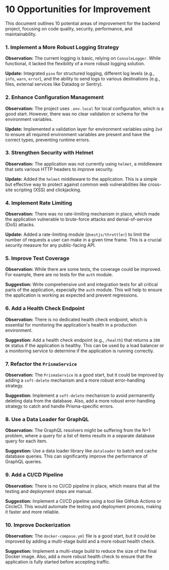 # 10 Opportunities for Improvement

This document outlines 10 potential areas of improvement for the backend project, focusing on code quality, security, performance, and maintainability.

### 1. Implement a More Robust Logging Strategy

**Observation:** The current logging is basic, relying on `ConsoleLogger`. While functional, it lacked the flexibility of a more robust logging solution.

**Update:** Integrated `pino` for structured logging, different log levels (e.g., `info`, `warn`, `error`), and the ability to send logs to various destinations (e.g., files, external services like Datadog or Sentry).

### 2. Enhance Configuration Management

**Observation:** The project uses `.env.local` for local configuration, which is a good start. However, there was no clear validation or schema for the environment variables.

**Update:** Implemented a validation layer for environment variables using `Zod` to ensure all required environment variables are present and have the correct types, preventing runtime errors.

### 3. Strengthen Security with Helmet

**Observation:** The application was not currently using `helmet`, a middleware that sets various HTTP headers to improve security.

**Update:** Added the `helmet` middleware to the application. This is a simple but effective way to protect against common web vulnerabilities like cross-site scripting (XSS) and clickjacking.

### 4. Implement Rate Limiting

**Observation:** There was no rate-limiting mechanism in place, which made the application vulnerable to brute-force attacks and denial-of-service (DoS) attacks.

**Update:** Added a rate-limiting module (`@nestjs/throttler`) to limit the number of requests a user can make in a given time frame. This is a crucial security measure for any public-facing API.

### 5. Improve Test Coverage

**Observation:** While there are some tests, the coverage could be improved. For example, there are no tests for the `auth` module.

**Suggestion:** Write comprehensive unit and integration tests for all critical parts of the application, especially the `auth` module. This will help to ensure the application is working as expected and prevent regressions.

### 6. Add a Health Check Endpoint

**Observation:** There is no dedicated health check endpoint, which is essential for monitoring the application's health in a production environment.

**Suggestion:** Add a health check endpoint (e.g., `/health`) that returns a `200 OK` status if the application is healthy. This can be used by a load balancer or a monitoring service to determine if the application is running correctly.

### 7. Refactor the `PrismaService`

**Observation:** The `PrismaService` is a good start, but it could be improved by adding a `soft-delete` mechanism and a more robust error-handling strategy.

**Suggestion:** Implement a `soft-delete` mechanism to avoid permanently deleting data from the database. Also, add a more robust error-handling strategy to catch and handle Prisma-specific errors.

### 8. Use a Data Loader for GraphQL

**Observation:** The GraphQL resolvers might be suffering from the N+1 problem, where a query for a list of items results in a separate database query for each item.

**Suggestion:** Use a data loader library like `dataloader` to batch and cache database queries. This can significantly improve the performance of GraphQL queries.

### 9. Add a CI/CD Pipeline

**Observation:** There is no CI/CD pipeline in place, which means that all the testing and deployment steps are manual.

**Suggestion:** Implement a CI/CD pipeline using a tool like GitHub Actions or CircleCI. This would automate the testing and deployment process, making it faster and more reliable.

### 10. Improve Dockerization

**Observation:** The `docker-compose.yml` file is a good start, but it could be improved by adding a multi-stage build and a more robust health check.

**Suggestion:** Implement a multi-stage build to reduce the size of the final Docker image. Also, add a more robust health check to ensure that the application is fully started before accepting traffic.
